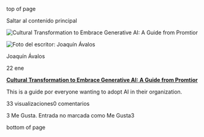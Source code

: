 top of page

Saltar al contenido principal

![Cultural Transformation to Embrace Generative AI: A Guide from Promtior](https://static.wixstatic.com/media/3571ab_7fe2bcd468074c12b8985a4b28112c28~mv2.jpg/v1/fill/w_454,h_341,fp_0.50_0.50,q_90,enc_auto/3571ab_7fe2bcd468074c12b8985a4b28112c28~mv2.webp)

![Foto del escritor: Joaquín Ávalos](https://static.wixstatic.com/media/35d56d_4c294a91cc6c44ab84ce1a34f10d5151%7Emv2.jpg/v1/fill/w_32,h_32,al_c,q_80,usm_0.66_1.00_0.01,enc_auto/35d56d_4c294a91cc6c44ab84ce1a34f10d5151%7Emv2.jpg)

Joaquín Ávalos

22 ene

[**Cultural Transformation to Embrace Generative AI: A Guide from Promtior**](https://www.promtior.ai/post/cultural-transformation-to-embrace-generative-ai-a-guide-from-promtior)

This is a guide por everyone wanting to adopt AI in their organization.

33 visualizaciones0 comentarios

3 Me Gusta. Entrada no marcada como Me Gusta3

bottom of page